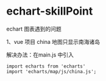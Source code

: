 # echart-skillPoint
echart 图表遇到的问题

1、vue 项目 china 地图只显示南海诸岛

解决办法：在main.js 中引入  

```
import echarts from 'echarts'
import 'echarts/map/js/china.js';

```
